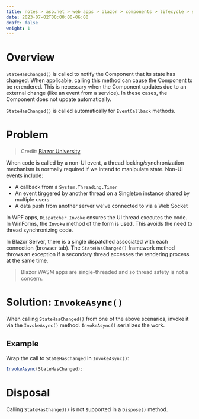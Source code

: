 ```yaml
---
title: notes > asp.net > web apps > blazor > components > lifecycle > statehaschanged considerations
date: 2023-07-02T00:00:00-06:00
draft: false
weight: 1
---
```


# Overview
`StateHasChanged()` is called to notify the Component that its state has changed.  When applicable, calling this method can cause the Component to be rerendered. 
This is necessary when the Component updates due to an external change (like an event from a service). In these cases, the Component does not update automatically.

`StateHasChanged()` is called automatically for `EventCallback` methods.

# Problem
> Credit: [Blazor University](https://blazor-university.com/components/multi-threaded-rendering/invokeasync/)

When code is called by a non-UI event, a thread locking/synchronization mechanism is normally required if we intend to manipulate state.  Non-UI events include:
- A callback from a `System.Threading.Timer`
- An event tirggered by another thread on a Singleton instance shared by multiple users
- A data push from another server we've connected to via a Web Socket

In WPF apps, `Dispatcher.Invoke` ensures the UI thread executes the code. In WinForms, the `Invoke` method of the form is used. This avoids the need to thread synchronizing code.

In Blazor Server, there is a single dispatched associated with each connection (browser tab). The `StateHasChanged()` framework method throws an exception if a secondary thread accesses the rendering process at the same time. 

> Blazor WASM apps are single-threaded and so thread safety is not a concern.

# Solution: `InvokeAsync()` 
When calling `StateHasChanged()` from one of the above scenarios, invoke it via the `InvokeAsync()` method. `InvokeAsync()` serializes the work.

## Example
Wrap the call to `StateHasChanged` in `InvokeAsync()`:  
```cs
InvokeAsync(StateHasChanged);
```

# Disposal
Calling `StateHasChanged()` is not supported in a `Dispose()` method.
